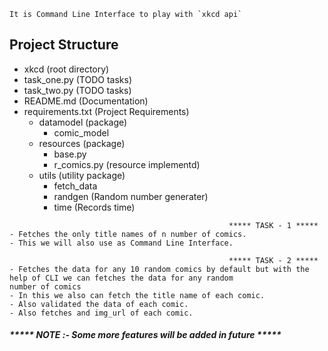 ```
It is Command Line Interface to play with `xkcd api`
```

## Project Structure
- xkcd (root directory)
- task_one.py (TODO tasks)
- task_two.py (TODO tasks)
- README.md (Documentation)
- requirements.txt (Project Requirements)
    - datamodel (package)
        - comic_model 
    - resources (package)
        - base.py 
        - r_comics.py (resource implementd)
    - utils (utility package)
        - fetch_data
        - randgen (Random number generater)
        - time (Records time)

```
                                                 ***** TASK - 1 *****
- Fetches the only title names of n number of comics.
- This we will also use as Command Line Interface.                                                 

```

```
                                                 ***** TASK - 2 *****
- Fetches the data for any 10 random comics by default but with the help of CLI we can fetches the data for any random
number of comics
- In this we also can fetch the title name of each comic.
- Also validated the data of each comic.
- Also fetches and img_url of each comic.                                                 

```

##### ***** NOTE :- Some more features will be added in future *****

